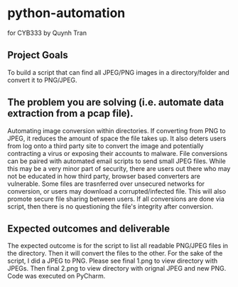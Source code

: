 # python-automation
for CYB333
by Quynh Tran

## Project Goals
To build a script that can find all JPEG/PNG images in a directory/folder and convert it to PNG/JPEG.

## The problem you are solving (i.e. automate data extraction from a pcap file).
Automating image conversion within directories. If converting from PNG to JPEG, it reduces the amount of space the file takes up.
It also deters users from log onto a third party site to convert the image and potentially contracting a virus or exposing their accounts to malware.
File conversions can be paired with automated email scripts to send small JPEG files.
While this may be a very minor part of security, there are users out there who may not be educated in how third party, browser based converters are vulnerable.
Some files are trasnferred over unsecured networks for conversion, or users may download a corrupted/infected file.
This will also promote secure file sharing between users. If all conversions are done via script, then there is no questioning the file's integrity after conversion.

## Expected outcomes and deliverable
The expected outcome is for the script to list all readable PNG/JPEG files in the directory.
Then it will convert the files to the other.
For the sake of the script, I did a JPEG to PNG.
Please see final 1.png to view directory with JPEGs.
Then final 2.png to view directory with orignal JPEG and new PNG.
Code was executed on PyCharm.
